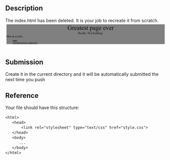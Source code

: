 ## Description
The index.html has been deleted. It is your job to recreate it from scratch.
![goal](screenshot.png)

## Submission
Create it in the current directory and it will be automatically submitted the next time you push

## Reference

Your file should have this structure:

```
<html>
   <head>
       <link rel="stylesheet" type="text/css" href="style.css">
   </head>
   <body>
      ...
   </body>
</html>
```